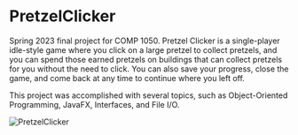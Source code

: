 # PretzelClicker
Spring 2023 final project for COMP 1050. Pretzel Clicker is a single-player idle-style game where you click on a large pretzel to collect pretzels, and you can spend those earned pretzels on buildings that can collect pretzels for you without the need to click. You can also save your progress, close the game, and come back at any time to continue where you left off.

This project was accomplished with several topics, such as Object-Oriented Programming, JavaFX, Interfaces, and File I/O.

![PretzelClicker](https://github.com/mayqatwit/PretzelClicker/assets/78805341/309a5819-d18b-4c5a-98af-fba0f30c6707)
